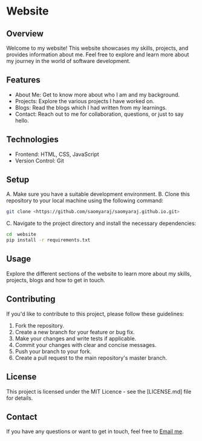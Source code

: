 # Website

## Overview

Welcome to my website! This website showcases my skills, projects, and provides information about me. Feel free to explore and learn more about my journey in the world of software development.

## Features

- About Me: Get to know more about who I am and my background.
- Projects: Explore the various projects I have worked on.
- Blogs: Read the blogs which I had written from my learnings.
- Contact: Reach out to me for collaboration, questions, or just to say hello.

## Technologies

- Frontend: HTML, CSS, JavaScript
- Version Control: Git

## Setup

A. Make sure you have a suitable development environment.
B. Clone this repository to your local machine using the following command:

```bash
git clone <https://github.com/saomyaraj/saomyaraj.github.io.git>
```

C. Navigate to the project directory and install the necessary dependencies:

```bash
cd  website
pip install -r requirements.txt
```

## Usage

Explore the different sections of the website to learn more about my skills, projects, blogs and how to get in touch.

## Contributing

If you'd like to contribute to this project, please follow these guidelines:

1. Fork the repository.
2. Create a new branch for your feature or bug fix.
3. Make your changes and write tests if applicable.
4. Commit your changes with clear and concise messages.
5. Push your branch to your fork.
6. Create a pull request to the main repository's master branch.

## License

This project is licensed under the MIT Licence - see the [LICENSE.md] file for details.

## Contact

If you have any questions or want to get in touch, feel free to [Email me](mailto:saomyaraj.dev@gmail.com).
